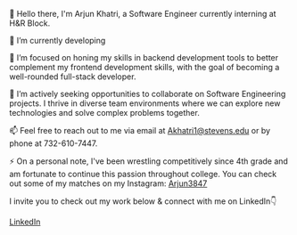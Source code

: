 👋 Hello there, I'm Arjun Khatri, a Software Engineer currently interning at H&R Block.

🔭 I’m currently developing 

🌱 I’m focused on honing my skills in backend development tools to better complement my frontend development skills, with the goal of becoming a well-rounded full-stack developer.

👯 I’m actively seeking opportunities to collaborate on Software Engineering projects. I thrive in diverse team environments where we can explore new technologies and solve complex problems together.

📫 Feel free to reach out to me via email at Akhatri1@stevens.edu or by phone at 732-610-7447.

⚡ On a personal note, I've been wrestling competitively since 4th grade and am fortunate to continue this passion throughout college. You can check out some of my matches on my Instagram: [Arjun3847](https://www.instagram.com/arjun3847)

I invite you to check out my work below & connect with me on LinkedIn👇

 [LinkedIn](https://www.linkedin.com/in/arjun-khatri-a25959187/)
